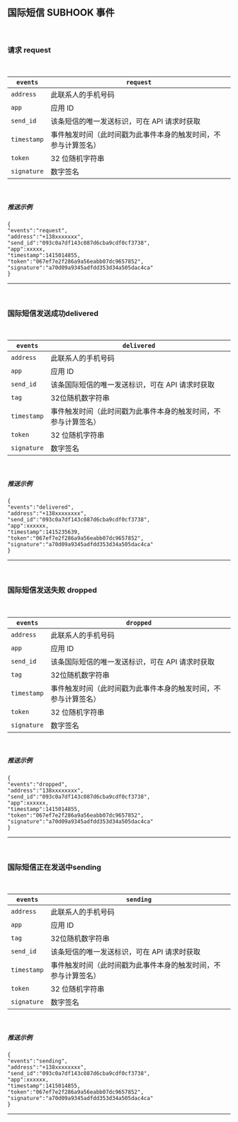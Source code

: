 ## 国际短信 SUBHOOK 事件

<br>

### **请求 request**

<br>


| `events`    | `request`                                                    |
| ----------- | ------------------------------------------------------------ |
| `address`   | 此联系人的手机号码                                           |
| `app`       | 应用 ID                                                      |
| `send_id`   | 该条短信的唯一发送标识，可在 API 请求时获取                  |
| `timestamp` | 事件触发时间（此时间戳为此事件本身的触发时间，不参与计算签名） |
| `token`     | 32 位随机字符串                                              |
| `signature` | 数字签名                                                     |

<br>

##### **推送示例**


```
{
"events":"request",
"address":"+138xxxxxxx",
"send_id":"093c0a7df143c087d6cba9cdf0cf3738",
"app":xxxxx,
"timestamp":1415014855,
"token":"067ef7e2f286a9a56eabb07dc9657852",
"signature":"a70d09a9345adfdd353d34a505dac4ca"
}
```

---

<br>

### **国际短信发送成功delivered**

<br>


| `events`    | `delivered`                                                  |
| ----------- | ------------------------------------------------------------ |
| `address`   | 此联系人的手机号码                                           |
| `app`       | 应用 ID                                                      |
| `send_id`   | 该条国际短信的唯一发送标识，可在 API 请求时获取              |
| `tag`       | 32位随机数字符串                                             |
| `timestamp` | 事件触发时间（此时间戳为此事件本身的触发时间，不参与计算签名） |
| `token`     | 32 位随机字符串                                              |
| `signature` | 数字签名                                                     |

<br>

##### **推送示例**


```
{
"events":"delivered",
"address":"+138xxxxxxxx",
"send_id":"093c0a7df143c087d6cba9cdf0cf3738",
"app":xxxxxx,
"timestamp":1415235639,
"token":"067ef7e2f286a9a56eabb07dc9657852",
"signature":"a70d09a9345adfdd353d34a505dac4ca"
}
```

---

<br>

### **国际短信发送失败 dropped**

<br>


| `events`    | `dropped`                                                    |
| ----------- | ------------------------------------------------------------ |
| `address`   | 此联系人的手机号码                                           |
| `app`       | 应用 ID                                                      |
| `send_id`   | 该条国际短信的唯一发送标识，可在 API 请求时获取              |
| `tag`       | 32位随机数字符串                                             |
| `timestamp` | 事件触发时间（此时间戳为此事件本身的触发时间，不参与计算签名） |
| `token`     | 32 位随机字符串                                              |
| `signature` | 数字签名                                                     |

<br>

##### **推送示例**


```
{
"events":"dropped",
"address":"138xxxxxxxx",
"send_id":"093c0a7df143c087d6cba9cdf0cf3738",
"app":xxxxxx,
"timestamp":1415014855,
"token":"067ef7e2f286a9a56eabb07dc9657852",
"signature":"a70d09a9345adfdd353d34a505dac4ca"
}
```

---

<br>

### **国际短信正在发送中sending**

<br>


| `events`    | `sending`                                                    |
| ----------- | ------------------------------------------------------------ |
| `address`   | 此联系人的手机号码                                           |
| `app`       | 应用 ID                                                      |
| `tag`       | 32位随机数字符串                                             |
| `send_id`   | 该条短信的唯一发送标识，可在 API 请求时获取                  |
| `timestamp` | 事件触发时间（此时间戳为此事件本身的触发时间，不参与计算签名） |
| `token`     | 32 位随机字符串                                              |
| `signature` | 数字签名                                                     |

<br>

##### **推送示例**


```
{
"events":"sending",
"address":"+138xxxxxxxx",
"send_id":"093c0a7df143c087d6cba9cdf0cf3738",
"app":xxxxxx,
"timestamp":1415014855,
"token":"067ef7e2f286a9a56eabb07dc9657852",
"signature":"a70d09a9345adfdd353d34a505dac4ca"
}
```

---